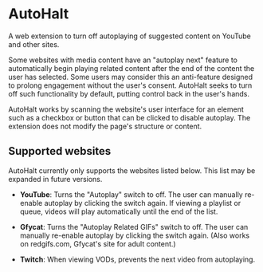 # AutoHalt

A web extension to turn off autoplaying of suggested content on YouTube and
other sites.

Some websites with media content have an "autoplay next" feature to
automatically begin playing related content after the end of the content the
user has selected. Some users may consider this an anti-feature designed to
prolong engagement without the user's consent. AutoHalt seeks to turn off
such functionality by default, putting control back in the user's hands.

AutoHalt works by scanning the website's user interface for an element such as
a checkbox or button that can be clicked to disable autoplay. The extension
does not modify the page's structure or content.

## Supported websites

AutoHalt currently only supports the websites listed below. This list may be
expanded in future versions.

* **YouTube**: Turns the "Autoplay" switch to off. The user can manually
  re-enable autoplay by clicking the switch again. If viewing a playlist or
  queue, videos will play automatically until the end of the list.

* **Gfycat**: Turns the "Autoplay Related GIFs" switch to off. The user can
  manually re-enable autoplay by clicking the switch again. (Also works on
  redgifs.com, Gfycat's site for adult content.)

* **Twitch**: When viewing VODs, prevents the next video from autoplaying.
